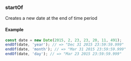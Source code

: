 ### startOf

Creates a new date at the end of time period

#### Example

```js
const date = new Date(2015, 2, 23, 23, 20, 11, 491);
endOf(date, 'year'); // => "Dec 31 2015 23:59:59.999"
endOf(date, 'month'); // => "Mar 31 2015 23:59:59.999"
endOf(date, 'day'); // => "Mar 23 2015 23:59:59.999"
``` 